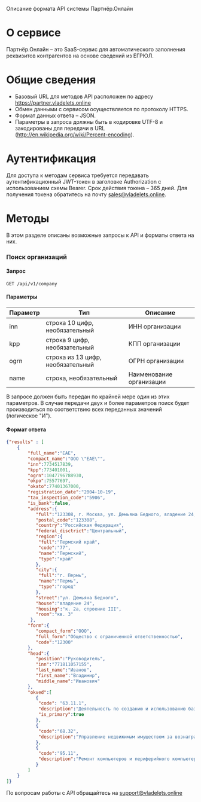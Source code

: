 Описание формата API системы Партнёр.Онлайн
# О сервисе
Партнёр.Онлайн – это SaaS-сервис для автоматического заполнения реквизитов контрагентов на основе сведений из ЕГРЮЛ.
# Общие сведения
  - Базовый URL для методов API расположен по адресу https://partner.vladelets.online
  - Обмен данными с сервисом  осуществляется по протоколу HTTPS.
  - Формат данных ответа – JSON.
  - Параметры в запроса должны быть в кодировке UTF-8 и закодированы для передачи в URL (http://en.wikipedia.org/wiki/Percent-encoding).
# Аутентификация
Для доступа к методам сервиса требуется передавать аутентификационный JWT-токен в заголовке Authorization с использованием схемы Bearer. Срок действия токена – 365 дней.
Для получения токена обратитесь на почту sales@vladelets.online.

# Методы
В этом разделе описаны возможные запросы к API и форматы ответа на них.
### Поиск организаций
#### Запрос
`GET /api/v1/company`
#### Параметры
| Параметр | Тип | Описание |
| ------ | ------ | ------ |
| inn | строка 10 цифр, необязательный | ИНН организации |
| kpp | строка 9 цифр, необязательный | КПП организации |
| ogrn | строка из 13 цифр, необязательный | ОГРН организации |
| name | строка, необязательный | Наименование организации 

В запросе должен быть передан по крайней мере один из этих параметров. В случае передачи двух и более параметров поиск будет производиться по соответствию всех переданных значений (логическое "И").
#### Формат ответа
```json
{"results" : [
    {
        "full_name":"ЕАЕ",
        "compact_name":"ООО \"ЕАЕ\"",
        "inn":7734517839,
        "kpp":773401001,
        "ogrn":1047796788930,
        "okpo":75577697,
        "okato":77401367000,
        "registration_date":"2004-10-19",
        "tax_inspection_code":"5906",
        "is_bank":false,
        "address":{
           "full":"123308, г. Москва, ул. Демьяна Бедного, владение 24, к. 2а, строение III, кв. 3",
           "postal_code":"123308",
           "country":"Российская Федерация",
           "federal_disctrict":"Центральный",
           "region":{
            "full":"Пермский край",
            "code":"77",
            "name":"Пермский",
            "type":"край"
           },
           "city":{
            "full":"г. Пермь",
            "name":"Пермь",
            "type":"город"
           },
           "street":"ул. Демьяна Бедного",
           "house":"владение 24",
           "housing":"к. 2а, строение III",
           "room":"кв. 3"
         },
        "form":{  
           "compact_form":"ООО",
           "full_form":"Общество с ограниченной ответственностью",
           "code":"12300"
        },
        "head":{  
           "position":"Руководитель",
           "inn":"771811057155",
           "last_name":"Иванов",
           "first_name":"Владимир",
           "middle_name":"Иванович"
        },
        "okved":[
           {
            "code": "63.11.1",
            "description":"Деятельность по созданию и использованию баз данных и информационных ресурсов",
            "is_primary":true
           },
           {
            "code":"68.32",
            "description":"Управление недвижимым имуществом за вознаграждение или на договорной основе"
           },
           {
            "code":"95.11",
            "description":"Ремонт компьютеров и периферийного компьютерного оборудования"
           }
        ]
    }      
]}
```
По вопросам работы с API обращайтесь на support@vladelets.online
